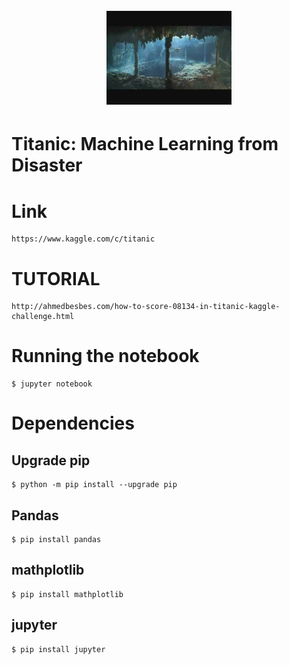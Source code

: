 <h1 align="center">
	<br>
	<img width="200" src="logo.jpg" alt="Titanic Inside">
	<br>
</h1>

# Titanic: Machine Learning from Disaster

# Link

	https://www.kaggle.com/c/titanic

# TUTORIAL

	http://ahmedbesbes.com/how-to-score-08134-in-titanic-kaggle-challenge.html

# Running the notebook

	$ jupyter notebook	
	
# Dependencies

## Upgrade pip

	$ python -m pip install --upgrade pip
	
## Pandas

	$ pip install pandas

## mathplotlib

	$ pip install mathplotlib

## jupyter

	$ pip install jupyter

